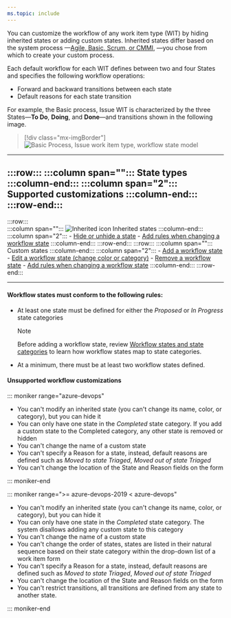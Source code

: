 ```yaml
---
ms.topic: include
---
```


You can customize the workflow of any work item type (WIT) by hiding inherited states or adding custom states. Inherited states differ based on the system process &mdash;[Agile, Basic, Scrum, or CMMI](/azure/devops/boards/work-items/guidance/choose-process#workflow-states), &mdash;you chose from which to create your custom process.  

Each default workflow for each WIT defines between two and four States and specifies the following workflow operations: 

- Forward and backward transitions between each state 
- Default reasons for each state transition 

For example, the Basic process, Issue WIT is characterized by the three States&mdash;**To Do**, **Doing**, and **Done**&mdash;and transitions shown in the following image. 
  

> [!div class="mx-imgBorder"]  
> ![Basic Process, Issue work item type, workflow state model](/azure/devops/organizations/settings/work/media/customize-workflow/basic-process-issue-workflow.png)  


---
:::row:::
   :::column span="":::
      **State types**
   :::column-end:::
   :::column span="2":::
      **Supported customizations**
   :::column-end:::
:::row-end:::  
---  
:::row:::  
   :::column span="":::
      ![Inherited icon](/azure/devops/organizations/settings/work/media/process/inherited-icon.png) Inherited states
   :::column-end:::
   :::column span="2":::
      - [Hide or unhide a state](/azure/devops/organizations/settings/work/customize-process-workflow#hide-state)
      - [Add rules when changing a workflow state](/azure/devops/organizations/settings/work/customize-rules) 
   :::column-end:::
:::row-end:::
:::row:::
   :::column span="":::
      Custom states
   :::column-end:::
   :::column span="2":::
      - [Add a workflow state](/azure/devops/organizations/settings/work/customize-process-workflow#add-states)
      - [Edit a workflow state (change color or category)](/azure/devops/organizations/settings/work/customize-process-workflow#edit-state)
      - [Remove a workflow state](/azure/devops/organizations/settings/work/customize-process-workflow#remove-state)
      - [Add rules when changing a workflow state](/azure/devops/organizations/settings/work/customize-rules) 
   :::column-end:::
:::row-end:::

---

#### Workflow states must conform to the following rules: 

- At least one state must be defined for either the *Proposed* or *In Progress* state categories  
	> [!NOTE]    
	> Before adding a workflow state, review [Workflow states and state categories](/azure/devops/boards/work-items/workflow-and-state-categories) to learn how workflow states map to state categories.  
- At a minimum, there must be at least two workflow states defined. 

#### Unsupported workflow customizations   

::: moniker range="azure-devops"

- You can't modify an inherited state (you can't change its name, color, or category), but you can hide it
- You can only have one state in the *Completed* state category. If you add a custom state to the Completed category, any other state is removed or hidden 
- You can't change the name of a custom state 
- You can't specify a Reason for a state, instead, default reasons are defined such as *Moved to state Triaged*, *Moved out of state Triaged* 
- You can't change the location of the State and Reason fields on the form

::: moniker-end


::: moniker range=">= azure-devops-2019 < azure-devops"

- You can't modify an inherited state (you can't change its name, color, or category), but you can hide it
- You can only have one state in the *Completed* state category. The system disallows adding any custom state to this category 
- You can't change the name of a custom state 
- You can't change the order of states, states are listed in their natural sequence based on their state category within the drop-down list of a work item form  
- You can't specify a Reason for a state, instead, default reasons are defined such as *Moved to state Triaged*, *Moved out of state Triaged* 
- You can't change the location of the State and Reason fields on the form
- You can't restrict transitions, all transitions are defined from any state to another state.  

::: moniker-end
